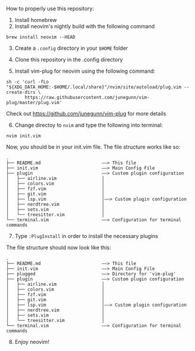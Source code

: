How to properly use this repository:

1) Install homebrew
2) Install neovim's nightly build with the following command
``````
brew install neovim --HEAD
``````
3) Create a `.config` directory in your `$HOME` folder
4) Clone this repository in the .config directory

5) Install vim-plug for neovim using the following command:
``````
sh -c 'curl -fLo "${XDG_DATA_HOME:-$HOME/.local/share}"/nvim/site/autoload/plug.vim --create-dirs \
       https://raw.githubusercontent.com/junegunn/vim-plug/master/plug.vim'
``````
Check out https://github.com/junegunn/vim-plug for more details

6) Change directoy to `nvim` and type the following into terminal:
``````
nvim init.vim
``````
Now, you should be in your init.vim file.
The file structure works like so:
``````
.
├── README.md                       ––> This file
├── init.vim                        ––> Main Config File
├── plugin                          ––> Custom plugin configuration
│   ├── airline.vim                 │
│   ├── colors.vim                  │
│   ├── fzf.vim                     │
│   ├── git.vim                     │
│   ├── lsp.vim                     │––> Custom plugin configuration
│   ├── nerdtree.vim                │
│   ├── sets.vim                    │
│   └── treesitter.vim              │
└── terminal.vim                    ––> Configuration for terminal commands
``````

7) Type `:PlugInstall` in order to install the necessary plugins

The file structure should now look like this:
``````
.
├── README.md                       ––> This file
├── init.vim                        ––> Main Config File
├── plugged                         ––> Directory for 'vim-plug'
├── plugin                          ––> Custom plugin configuration
│   ├── airline.vim                 │
│   ├── colors.vim                  │
│   ├── fzf.vim                     │
│   ├── git.vim                     │
│   ├── lsp.vim                     │––> Custom plugin configuration
│   ├── nerdtree.vim                │
│   ├── sets.vim                    │
│   └── treesitter.vim              │
└── terminal.vim                    ––> Configuration for terminal commands
``````
8) Enjoy neovim!
